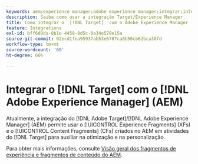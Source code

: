```yaml
---
keywords: aem;experience manager;adobe experience manager;integrar;integração
description: Saiba como usar a integração Target/Experience Manager.
title: Como integrar o  [!DNL Target]  com o Adobe Experience Manager (AEM)?
feature: Integrations
exl-id: bff6d9da-8b1e-4458-8d5c-0a34e570e15a
source-git-commit: 02ecd1fea95937ab53e6787ca8b56cb62bca38fd
workflow-type: tm+mt
source-wordcount: '60'
ht-degree: 66%

---
```


# Integrar o [!DNL Target] com o [!DNL Adobe Experience Manager] (AEM)

Atualmente, a integração do [!DNL Adobe Target]/[!DNL Adobe Experience Manager] (AEM) permite usar o [!UICONTROL Experience Fragments] (XFs) e o [!UICONTROL Content Fragments] (CFs) criados no AEM em atividades do [!DNL Target] para auxiliar na otimização e na personalização.

Para obter mais informações, consulte [Visão geral dos fragmentos de experiência e fragmentos de conteúdo do AEM](/help/main/c-integrating-target-with-mac/aem/aem-experience-and-content-fragments.md).
